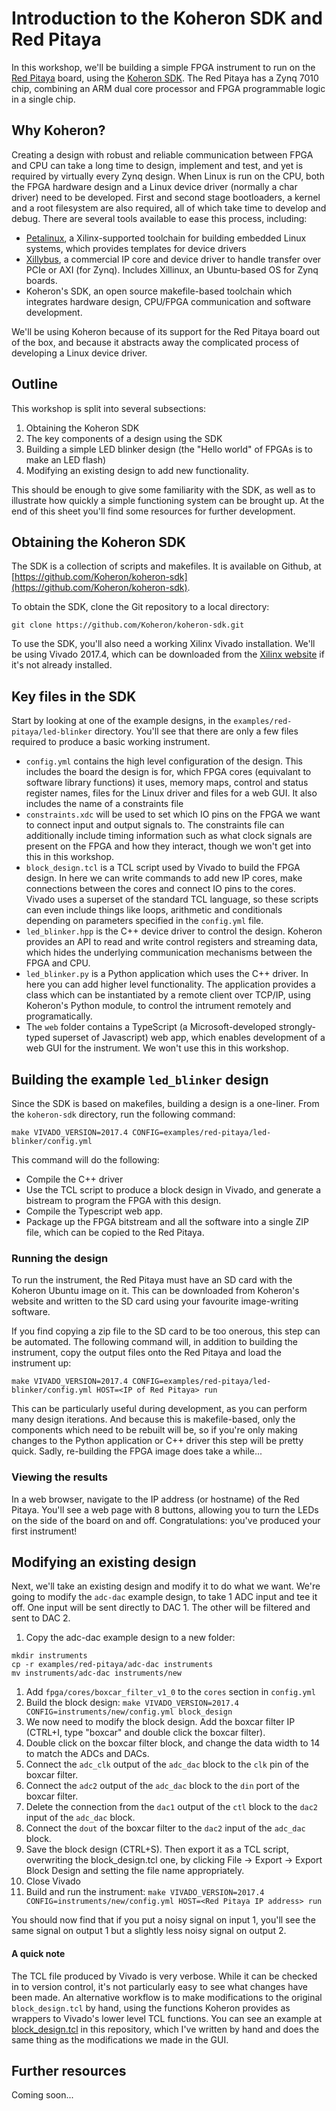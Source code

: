 # Introduction to the Koheron SDK and Red Pitaya

In this workshop, we'll be building a simple FPGA instrument to run on
the [Red Pitaya](https://www.redpitaya.com/) board, using the [Koheron
SDK](https://www.koheron.com/software-development-kit/).
The Red Pitaya has a Zynq 7010 chip, combining an ARM dual core
processor and FPGA programmable logic in a single chip.

## Why Koheron?

Creating a design with robust and reliable communication between FPGA
and CPU can take a long time to design, implement and test, and yet is
required by virtually every Zynq design.
When Linux is run on the CPU, both the FPGA hardware design and a
Linux device driver (normally a char driver) need to be developed.
First and second stage bootloaders, a kernel and a root filesystem are
also required, all of which take time to develop and debug.
There are several tools available to ease this process, including:

* [Petalinux](https://www.xilinx.com/products/design-tools/embedded-software/petalinux-sdk.html),
a Xilinx-supported toolchain for building embedded
Linux systems, which provides templates for device drivers
* [Xillybus](http://www.xillybus.com/), a commercial IP core and
device driver to handle transfer over PCIe or AXI (for
Zynq). Includes Xillinux, an Ubuntu-based OS for Zynq
boards.
* Koheron's SDK, an open source makefile-based toolchain which integrates
hardware design, CPU/FPGA communication and software
development.

We'll be using Koheron because of its support for the Red Pitaya board
out of the box, and because it abstracts away the complicated process
of developing a Linux device driver.

## Outline

This workshop is split into several subsections:

1. Obtaining the Koheron SDK
1. The key components of a design using the SDK
1. Building a simple LED blinker design (the "Hello world" of FPGAs is
   to make an LED flash)
1. Modifying an existing design to add new functionality.

This should be enough to give some familiarity with the SDK, as well
as to illustrate how quickly a simple functioning system can be
brought up.
At the end of this sheet you'll find some resources for further
development.

## Obtaining the Koheron SDK

The SDK is a collection of scripts and makefiles.
It is available on Github, at
[https://github.com/Koheron/koheron-sdk](https://github.com/Koheron/koheron-sdk).

To obtain the SDK, clone the Git repository to a local directory:

```git clone https://github.com/Koheron/koheron-sdk.git```

To use the SDK, you'll also need a working Xilinx Vivado
installation.
We'll be using Vivado 2017.4, which can be downloaded from the
[Xilinx website](https://www.xilinx.com/products/design-tools/vivado.html)
if it's not already installed.

## Key files in the SDK

Start by looking at one of the example designs, in the
`examples/red-pitaya/led-blinker` directory.
You'll see that there are only a few files required to produce a
basic working instrument.

* `config.yml` contains the high level configuration of the
  design. This includes the board the design is for, which FPGA cores
  (equivalant to software library functions) it uses, memory maps,
  control and status register names, files for the Linux driver and
  files for a web GUI. It also includes the name of a constraints
  file
* `constraints.xdc` will be used to set which IO pins on the FPGA we want to
  connect input and output signals to. The constraints file can additionally include
  timing information such as what clock signals are present on the
  FPGA and how they interact, though we won't get into this in this
  workshop.
* `block_design.tcl` is a TCL script used by Vivado to build the FPGA
  design. In here we can write commands to add new IP cores, make
  connections between the cores and connect IO pins to the
  cores. Vivado uses a superset of the standard TCL language, so these
  scripts can even include things like loops, arithmetic and
  conditionals depending on parameters specified in the `config.yml`
  file.
* `led_blinker.hpp` is the C++ device driver to control the
  design. Koheron provides an API to read and write control registers
  and streaming data, which hides the underlying communication
  mechanisms between the FPGA and CPU.
* `led_blinker.py` is a Python application which uses the C++
  driver. In here you can add higher level functionality. The
  application provides a class which can be instantiated by a remote
  client over TCP/IP, using Koheron's Python module, to control the
  intrument remotely and programatically.
* The `web` folder contains a TypeScript (a Microsoft-developed
  strongly-typed superset of Javascript) web app, which enables
  development of a web GUI for the instrument. We won't use this
  in this workshop.

## Building the example `led_blinker` design

Since the SDK is based on makefiles, building a design is a one-liner.
From the `koheron-sdk` directory, run the following command:

`make VIVADO_VERSION=2017.4 CONFIG=examples/red-pitaya/led-blinker/config.yml`

This command will do the following:

* Compile the C++ driver
* Use the TCL script to produce a block design in Vivado, and
  generate a bistream to program the FPGA with this design.
* Compile the Typescript web app.
* Package up the FPGA bitstream and all the software into a single ZIP
  file, which can be copied to the Red Pitaya.

### Running the design

To run the instrument, the Red Pitaya must have an SD card with the
Koheron Ubuntu image on it.
This can be downloaded from Koheron's website and written to the SD
card using your favourite image-writing software.

If you find copying a zip file to the SD card to be too onerous, this
step can be automated.
The following command will, in addition to building the instrument,
copy the output files onto the Red Pitaya and load the instrument up:

`make VIVADO_VERSION=2017.4 CONFIG=examples/red-pitaya/led-blinker/config.yml HOST=<IP of Red Pitaya> run`

This can be particularly useful during development, as you can perform
many design iterations.
And because this is makefile-based, only the components which need to
be rebuilt will be, so if you're only making changes to the Python
application or C++ driver this step will be pretty quick.
Sadly, re-building the FPGA image does take a while...

### Viewing the results

In a web browser, navigate to the IP address (or hostname) of the Red
Pitaya.
You'll see a web page with 8 buttons, allowing you to turn the LEDs on
the side of the board on and off.
Congratulations: you've produced your first instrument!

## Modifying an existing design

Next, we'll take an existing design and modify it to do what we want.
We're going to modify the `adc-dac` example design, to take 1 ADC
input and tee it off.
One input will be sent directly to DAC 1. The other will be filtered
and sent to DAC 2.

1. Copy the adc-dac example design to a new folder:
```
mkdir instruments
cp -r examples/red-pitaya/adc-dac instruments
mv instruments/adc-dac instruments/new
```
1. Add `fpga/cores/boxcar_filter_v1_0` to the `cores` section in
   `config.yml`
1. Build the block design:
```make VIVADO_VERSION=2017.4 CONFIG=instruments/new/config.yml block_design```
1. We now need to modify the block design. Add the boxcar filter IP
   (CTRL+I, type "boxcar" and double click the boxcar filter).
1. Double click on the boxcar filter block, and change the data width
   to 14 to match the ADCs and DACs.
1. Connect the `adc_clk` output of the `adc_dac` block to the `clk`
   pin of the boxcar filter.
1. Connect the `adc2` output of the `adc_dac` block to the `din` port
   of the boxcar filter.
1. Delete the connection from the `dac1` output of the `ctl` block to
   the `dac2` input of the `adc_dac` block.
1. Connect the `dout` of the boxcar filter to the `dac2` input of the
   `adc_dac` block.
1. Save the block design (CTRL+S). Then export it as a TCL script,
   overwriting the block_design.tcl one, by clicking File -> Export ->
   Export Block Design and setting the file name appropriately.
1. Close Vivado
1. Build and run the instrument:
```make VIVADO_VERSION=2017.4 CONFIG=instruments/new/config.yml HOST=<Red Pitaya IP address> run```

You should now find that if you put a noisy signal on input 1, you'll
see the same signal on output 1 but a slightly less noisy signal on
output 2.

#### A quick note

The TCL file produced by Vivado is very verbose.
While it can be checked in to version control, it's not particularly
easy to see what changes have been made.
An alternative workflow is to make modifications to the original
`block_design.tcl` by hand, using the functions Koheron provides as
wrappers to Vivado's lower level TCL functions.
You can see an example at [block_design.tcl](block_design.tcl) in this repository,
which I've written by hand and does the same thing as the
modifications we made in the GUI.

## Further resources

Coming soon...
